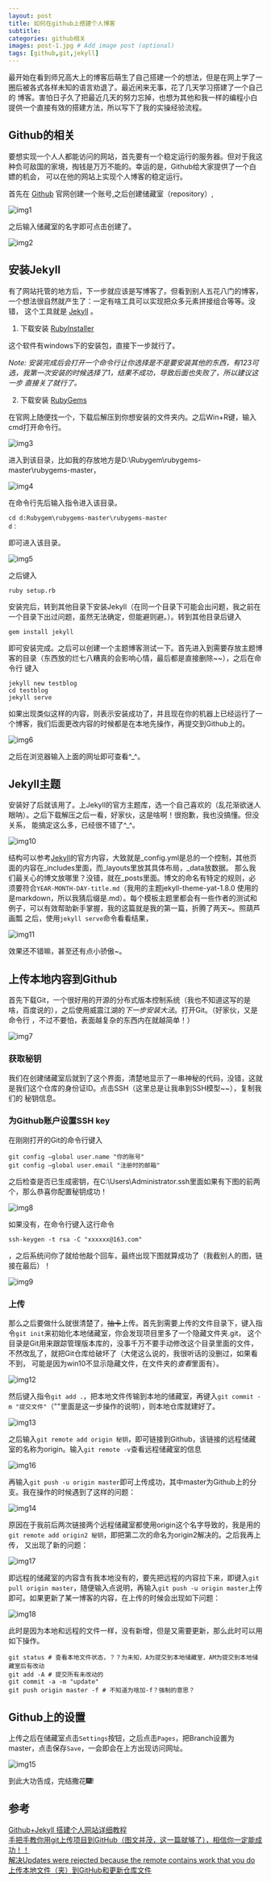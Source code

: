 ```yaml
---
layout: post
title: 如何在github上搭建个人博客
subtitle: 
categories: github相关
images: post-1.jpg # Add image post (optional)
tags: [github,git,jekyll]
---
```

<p>
最开始在看到师兄高大上的博客后萌生了自己搭建一个的想法，但是在网上学了一圈后被各式各样未知的语言劝退了。最近闲来无事，花了几天学习搭建了一个自己的
博客。害怕日子久了把最近几天的努力忘掉，也想为其他和我一样的编程小白提供一个直接有效的搭建方法，所以写下了我的实操经验流程。
</p>

## Github的相关

要想实现一个人人都能访问的网站，首先要有一个稳定运行的服务器。但对于我这种负可敌国的家境，掏钱是万万不能的。幸运的是，Github给大家提供了一个白嫖的机会，
可以在他的网站上实现个人博客的稳定运行。

首先在 [Github][1] 官网创建一个账号,之后创建储藏室（repository）,

![img1]({{site.baseurl}}/assets/images/2022-12-12-1/1.jpg)

之后输入储藏室的名字即可点击创建了。

![img2]({{site.baseurl}}/assets/images/2022-12-12-1/2.jpg)

## 安装Jekyll

有了网站托管的地方后，下一步就应该是写博客了。但看到别人五花八门的博客，一个想法很自然就产生了：一定有啥工具可以实现把众多元素拼接组合等等。没错，
这个工具就是 [Jekyll][2] 。

1. 下载安装 [RubyInstaller][3]

这个软件有windows下的安装包，直接下一步就行了。

*Note: 安装完成后会打开一个命令行让你选择是不是要安装其他的东西，有123可选，我第一次安装的时候选择了1，结果不成功，导致后面也失败了，所以建议这一步*
*直接关了就行了。*

2. 下载安装 [RubyGems][4]

在官网上随便找一个，下载后解压到你想安装的文件夹内。之后Win+R键，输入cmd打开命令行。

![img3]({{site.baseurl}}/assets/images/2022-12-12-1/3.jpg)

进入到该目录，比如我的存放地方是D:\Rubygem\rubygems-master\rubygems-master，

![img4]({{site.baseurl}}/assets/images/2022-12-12-1/4.jpg)

在命令行先后输入指令进入该目录。

    cd d:Rubygem\rubygems-master\rubygems-master
	d：

即可进入该目录。

![img5]({{site.baseurl}}/assets/images/2022-12-12-1/5.jpg)

之后键入

    ruby setup.rb
	
安装完后，转到其他目录下安装Jekyll（在同一个目录下可能会出问题，我之前在一个目录下出过问题，虽然无法确定，但能避则避。）。转到其他目录后键入

    gem install jekyll
	
即可安装完成。之后可以创建一个主题博客测试一下。首先进入到需要存放主题博客的目录（东西放的烂七八糟真的会影响心情，最后都是直接删除~~），之后在命令行
键入

	jekyll new testblog
	cd testblog
	jekyll serve
	
如果出现类似这样的内容，则表示安装成功了，并且现在你的机器上已经运行了一个博客，我们后面更改内容的时候都是在本地先操作，再提交到Github上的。

![img6]({{site.baseurl}}/assets/images/2022-12-12-1/6.jpg)

之后在浏览器输入上面的网址即可查看^_^。

## Jekyll主题

安装好了后就该用了。上Jekyll的官方主题库，选一个自己喜欢的（乱花渐欲迷人眼呐）。之后下载解压之后一看，好家伙，这是啥啊！很抱歉，我也没搞懂。但没关系，
能搞定这么多，已经很不错了^_^。

![img10]({{site.baseurl}}/assets/images/2022-12-12-1/10.jpg)

结构可以参考[Jekyll][2]的官方内容，大致就是_config.yml是总的一个控制，其他页面的内容在_includes里面，而_layouts里放其具体布局，_data放数据。
那么我们最关心的博文放哪里？没错，就在_posts里面。博文的命名有特定的规则，必须要符合`YEAR-MONTH-DAY-title.md`（我用的主题jekyll-theme-yat-1.8.0
使用的是markdown，所以我猜后缀是.md）。每个模板主题里都会有一些作者的测试和例子，可以有效帮助新手掌握，我的这篇就是我的第一篇，折腾了两天~。照葫芦画瓢
之后，使用`jekyll serve`命令看看结果，

![img11]({{site.baseurl}}/assets/images/2022-12-12-1/11.jpg)

效果还不错嘛，甚至还有点小骄傲~。

## 上传本地内容到Github

首先下载Git，一个很好用的开源的分布式版本控制系统（我也不知道这写的是啥，百度说的），之后使用威震江湖的*下一步安装大法*。打开Git。（好家伙，又是命令行
，不过不要怕，表面越复杂的东西内在就越简单！）

![img7]({{site.baseurl}}/assets/images/2022-12-12-1/7.jpg)

### 获取秘钥

我们在创建储藏室后就到了这个界面，清楚地显示了一串神秘的代码，没错，这就是我们这个仓库的身份证ID。点击SSH（这里总是让我串到SSH模型~~），复制我们的
秘钥信息。

### 为Github账户设置SSH key

在刚刚打开的Git的命令行键入

	git config –global user.name "你的账号"
	git config –global user.email "注册时的邮箱"

之后检查是否已生成密钥，在C:\Users\Administrator\.ssh里面如果有下图的前两个，那么恭喜你配置秘钥成功！ 

![img8]({{site.baseurl}}/assets/images/2022-12-12-1/8.jpg)

如果没有，在命令行键入这行命令

	ssh-keygen -t rsa -C "xxxxxx@163.com"
	
，之后系统问你了就给他敲个回车，最终出现下图就算成功了（我截别人的图，链接在最后）！

![img9]({{site.baseurl}}/assets/images/2022-12-12-1/9.jpg)

### 上传

那么之后要做什么就很清楚了，~~抽卡~~上传。首先到需要上传的文件目录下，键入指令`git init`来初始化本地储藏室，你会发现项目里多了一个隐藏文件夹.git，
这个目录是Git用来跟踪管理版本库的，没事千万不要手动修改这个目录里面的文件，不然改乱了，就把Git仓库给破坏了（大佬这么说的，我很听话的没删过，如果看不到，
可能是因为win10不显示隐藏文件，在文件夹的*查看*里面有）。

![img12]({{site.baseurl}}/assets/images/2022-12-12-1/12.jpg)

然后键入指令`git add .`，把本地文件传输到本地的储藏室，再键入`git commit -m "提交文件"`（""里面是这一步操作的说明），则本地仓库就建好了。

![img13]({{site.baseurl}}/assets/images/2022-12-12-1/13.jpg)

之后输入`git remote add origin 秘钥`，即可链接到Github，该链接的远程储藏室的名称为origin。输入`git remote -v`查看远程储藏室的信息

![img16]({{site.baseurl}}/assets/images/2022-12-12-1/16.jpg)

再输入`git push -u origin master`即可上传成功，其中master为Github上的分支。我在操作的时候遇到了这样的问题：

![img14]({{site.baseurl}}/assets/images/2022-12-12-1/14.jpg)

原因在于我前后两次链接两个远程储藏室都使用origin这个名字导致的，我是用的`git remote add origin2 秘钥`，即把第二次的命名为origin2解决的。之后我再上传，
又出现了新的问题：

![img17]({{site.baseurl}}/assets/images/2022-12-12-1/17.jpg)

即远程的储藏室的内容含有我本地没有的，要先把远程的内容拉下来，即键入`git pull origin master`，随便输入点说明，再输入`git push -u origin master`上传
即可。如果更新了某一博客的内容，在上传的时候会出现如下问题：

![img18]({{site.baseurl}}/assets/images/2022-12-12-1/18.jpg)

此时是因为本地和远程的文件一样，没有新增，但是又需要更新，那么此时可以用如下操作。
		
	git status # 查看本地文件状态，？？为未知，A为提交到本地储藏室，AM为提交到本地储藏室后有改动
	git add -A # 提交所有未改动的
	git commit -a -m "update"
	git push origin master -f # 不知道为啥加-f？强制的意思？
	
## Github上的设置

上传之后在储藏室点击`Settings`按钮，之后点击`Pages`，把Branch设置为master，点击保存`Save`，一会即会在上方出现访问网址。

![img15]({{site.baseurl}}/assets/images/2022-12-12-1/15.jpg)

到此大功告成，完结撒花:fireworks:!

## 参考


[Github+Jekyll 搭建个人网站详细教程][5]<br>
[手把手教你用git上传项目到GitHub（图文并茂，这一篇就够了），相信你一定能成功！！][6]<br>
[解决Updates were rejected because the remote contains work that you do][7]<br>
[上传本地文件（夹）到GitHub和更新仓库文件][8]



  [1]: https://github.com/
  [2]: https://jekyllrb.com/
  [3]: https://rubyinstaller.org/
  [4]: https://rubygems.org/pages/download
  [5]: https://www.jianshu.com/p/9f71e260925d	
  [6]: https://zhuanlan.zhihu.com/p/193140870
  [7]: https://blog.csdn.net/m0_51715325/article/details/121789720
  [8]: https://zhuanlan.zhihu.com/p/136355306
